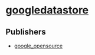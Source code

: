 # [googledatastore](https://pypi.org/project/googledatastore)



## Publishers
- [google_opensource](https://pypi.org/user/google_opensource)

